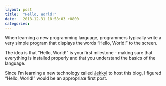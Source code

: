 ```yaml
---
layout: post
title:  "Hello, World!"
date:   2018-12-31 18:58:03 +0800
categories: 
---
```


When learning a new programming language, programmers typically write a very simple program that displays the words “Hello, World!” to the screen. 

The idea is that "Hello, World!" is your first milestone - making sure that everything is installed properly and that you understand the basics of the language.

Since I’m learning a new technology called [Jekkyl][jekyll] to host this blog, I figured “Hello, World!” would be an appropriate first post.

[jekyll]: https://jekyllrb.com/